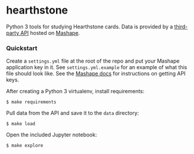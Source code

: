 # hearthstone

Python 3 tools for studying Hearthstone cards. Data is provided by a [third-party API](http://hearthstoneapi.com/) hosted on [Mashape](https://market.mashape.com/omgvamp/hearthstone).

### Quickstart

Create a `settings.yml` file at the root of the repo and put your Mashape application key in it. See `settings.yml.example` for an example of what this file should look like. See the [Mashape docs](http://docs.mashape.com/api-keys) for instructions on getting API keys.

After creating a Python 3 virtualenv, install requirements:

```
$ make requirements
```

Pull data from the API and save it to the `data` directory:

```
$ make load
```

Open the included Jupyter notebook:

```
$ make explore
```
